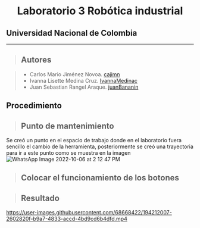 <h1 align="center"> Laboratorio 3 Robótica industrial </h1>

## Universidad Nacional de Colombia
-------------------------------------------------------------
> ## Autores

  > - Carlos Mario Jiménez Novoa. [cajimn](https://github.com/cajimn)
  > - Ivanna Lisette Medina Cruz. [IvannaMedinac](https://github.com/IvannaMedinaC)
  > - Juan Sebastian Rangel Araque. [juanBananin](https://github.com/juanBananin)


## Procedimiento

> ## Punto de mantenimiento

Se creó un punto en el espacio de trabajo donde en el laboratorio fuera sencillo el cambio de la herramienta, posteriormente se creó una trayectoria para ir a este punto como se muestra en la imagen
![WhatsApp Image 2022-10-06 at 2 12 47 PM](https://user-images.githubusercontent.com/68668422/194559300-9a54eacd-26aa-4fae-93b0-955d447077c6.jpeg)


> ## Colocar el funcionamiento de los botones 

> ## Resultado 


https://user-images.githubusercontent.com/68668422/194212007-2602820f-b9a7-4833-accd-4bd9cd6b4dfd.mp4

